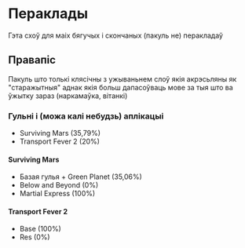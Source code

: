 # Пераклады

Гэта схоў для маіх бягучых і скончаных (пакуль не) перакладаў

## Правапіс

Пакуль што толькі клясічны з ужываньнем слоў якія акрэсьляны як "старажытныя" аднак якія больш дапасоўваць мове за тыя што ва ўжытку зараз (наркамаўка, вітанкі)

### Гульні і (можа калі небудзь) аплікацыі

- Surviving Mars (35,79%)
- Transport Fever 2 (20%)

#### Surviving Mars

- Базая гулья + Green Planet (35,06%)
- Below and Beyond (0%)
- Martial Express (100%)

#### Transport Fever 2

- Base (100%)
- Res (0%)
